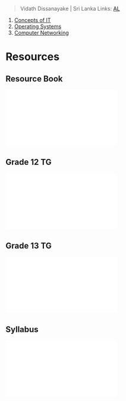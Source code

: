 > Vidath Dissanayake | Sri Lanka
> Links: [AL](../AL.md)

1. [Concepts of IT](1.%20Concepts%20of%20IT/Concepts%20of%20IT.md)
5. [Operating Systems](5.%20Operating%20Systems/Operating%20Systems.md)
6. [Computer Networking](6.%20Computer%20Networking/Computer%20Networking.md)

# Resources

## Resource Book
![ICT Resource Book](assets/documents/ICT%20Resource%20Book.pdf)

## Grade 12 TG

![Grade 12 TG](assets/documents/ICT%20Grade%2012%20TG.pdf)

## Grade 13 TG

![Grade 13 TG](assets/documents/ICT%20Grade%2013%20TG.pdf)

## Syllabus

![Syllabus](assets/documents/ICT%20Syllabus.pdf)